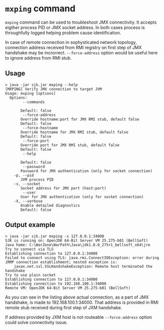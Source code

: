 ﻿`mxping` command
==============

`mxping` command can be used to troubleshoot JMX connectivity. It accepts eigther process PID 
or JMX socket address. In both cases process is throughfully logged helping problem cause identification.

In case of remote connection in sophysticated network topology, connection address received from RMI registry
on first step of JMX handshake may be incrorrect. `--force-address` option would be useful here to ignore address
from RMI stub.

Usage
-----

	> java -jar sjk.jar mxping --help
	[MXPING] Verify JMX connection to target JVM
	Usage: mxping [options]
	  Options:
			--commands
		   
		   Default: false
			--force-address
		   Override hostname:port for JMX RMI stub, default false
		   Default: false
			--force-hostname
		   Override hostname for JMX RMI stub, default false
		   Default: false
			--force-port
		   Override port for JMX RMI stub, default false
		   Default: false
			--help
		   
		   Default: false
			--password
		   Password for JMX authentication (only for socket connection)
		-p, --pid
		   JVM process PID
		-s, --socket
		   Socket address for JMX port (host:port)
			--user
		   User for JMX authentication (only for socket connection)
		-X, --verbose
		   Enable detailed diagnostics
		   Default: false

Output example
--------------

	> java -jar sjk.jar mxping -s 127.0.0.1:34000
	SJK is running on: OpenJDK 64-Bit Server VM 25.275-b01 (BellSoft)
	Java home: C:\WarZone\WarPath\Java\jdk1.8.0_275+1_bellsoft_x64\jre
	Try to connect via TLS
	Establishing connection to 127.0.0.1:34000
	Failed to connect using TLS: java.rmi.ConnectIOException: error during JRMP connection establishment; nested exception is: 
		javax.net.ssl.SSLHandshakeException: Remote host terminated the handshake
	Try to use plain socket
	Establishing connection to 127.0.0.1:34000
	Establishing connection to 192.168.100.1:34000
	Remote VM: OpenJDK 64-Bit Server VM 25.275-b01 (BellSoft)

As you can see in the listing above actual connection, as a part of JMX handshake, is made to 192.168.100.1:34000. 
That address is provided in RMI remote stub received during first step of JXM handshake.

If address provided by JXM host is not routeable `--force-address` option could solve connectivity issue.